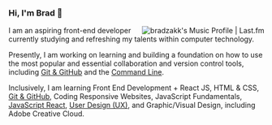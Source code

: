 ### Hi, I'm Brad 👋

<a href="https://www.last.fm/user/bradzakk" target="_blank"><img align="right" width="#" height="#" src="https://lastfm.freetls.fastly.net/i/u/avatar170s/7e6ff7c844f8d18fb05e21245815f897.png" alt="bradzakk's Music Profile | Last.fm"></a>I am an aspiring front-end developer currently studying and refreshing my talents within computer technology.

Presently, I am working on learning and building a foundation on how to use the most popular and essential collaboration and version control tools, including [Git & GitHub](https://www.youtube.com/watch?v=RGOj5yH7evk "Crash Course") and the [Command Line](https://www.youtube.com/watch?v=uwAqEzhyjtw).

Inclusively, I am learning Front End Development + React JS, HTML & CSS, [Git & GitHub](https://www.youtube.com/watch?v=RGOj5yH7evk "Crash Course"), Coding Responsive Websites, JavaScript Fundamentals, [JavaScript React](https://reactjs.org/tutorial/tutorial.html "Tutorial"), [User Design (UX)](https://www.youtube.com/watch?v=A_BnFSHNRaU "Crash Course"), and Graphic/Visual Design, including Adobe Creative Cloud.

<!-- I am also working on my website to showcase my portfolio: https://tapedeck.ca -->

<!--
**bradzakk/bradzakk** is a ✨ _special_ ✨ repository because its `README.md` (this file) appears on your GitHub profile.

Here are some ideas to get you started:

- 🔭 I’m currently working on ...
- 🌱 I’m currently learning ...
- 👯 I’m looking to collaborate on ...
- 🤔 I’m looking for help with ...
- 💬 Ask me about ...
- 📫 How to reach me: ...
- 😄 Pronouns: ...
- ⚡ Fun fact: ...
-->
